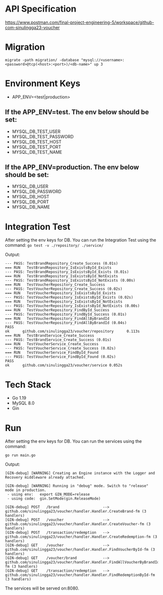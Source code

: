 # API Specification
https://www.postman.com/final-project-engineering-5/workspace/github-com-sinulingga23-voucher

# Migration
```migrate -path migration/ -database "mysql://<username>:<password>@tcp(<host>:<port>)/<db-name>" up 3```

# Environment Keys
- APP_ENV=<test|production>

## If the APP_ENV=test. The env below should be set:
- MYSQL_DB_TEST_USER
- MYSQL_DB_TEST_PASSWORD
- MYSQL_DB_TEST_HOST
- MYSQL_DB_TEST_PORT
- MYSQL_DB_TEST_NAME

## If the APP_ENV=production. The env below should be set:
- MYSQL_DB_USER
- MYSQL_DB_PASSWORD
- MYSQL_DB_HOST
- MYSQL_DB_PORT
- MYSQL_DB_NAME

# Integration Test
After setting the env keys for DB. You can run the Integration Test using the command: ```go test -v ./repository/ ./service/```

Output:
```=== RUN   TestBrandRepository_Create_Success
--- PASS: TestBrandRepository_Create_Success (0.01s)
=== RUN   TestBrandRepository_IsExistsById_Exists
--- PASS: TestBrandRepository_IsExistsById_Exists (0.01s)
=== RUN   TestBrandRepository_IsExistsById_NotExists
--- PASS: TestBrandRepository_IsExistsById_NotExists (0.00s)
=== RUN   TestVoucherRepository_Create_Success
--- PASS: TestVoucherRepository_Create_Success (0.02s)
=== RUN   TestVoucherRepository_IsExistsById_Exists
--- PASS: TestVoucherRepository_IsExistsById_Exists (0.02s)
=== RUN   TestVoucherRepository_IsExistsById_NotExists
--- PASS: TestVoucherRepository_IsExistsById_NotExists (0.00s)
=== RUN   TestVoucherRepository_FindById_Success
--- PASS: TestVoucherRepository_FindById_Success (0.01s)
=== RUN   TestVoucherRepository_FindAllByBrandId
--- PASS: TestVoucherRepository_FindAllByBrandId (0.04s)
PASS
ok      github.com/sinulingga23/voucher/repository      0.113s
=== RUN   TestBrandService_Create_Success
--- PASS: TestBrandService_Create_Success (0.01s)
=== RUN   TestVoucherService_Create_Success
--- PASS: TestVoucherService_Create_Success (0.02s)
=== RUN   TestVoucherService_FindById_Found
--- PASS: TestVoucherService_FindById_Found (0.02s)
PASS
ok      github.com/sinulingga23/voucher/service 0.052s
```


# Tech Stack
- Go 1.19
- MySQL 8.0
- Gin

# Run
After setting the env keys for DB. You can run the services using the command:
```
go run main.go
```

Output:
```
[GIN-debug] [WARNING] Creating an Engine instance with the Logger and Recovery middleware already attached.

[GIN-debug] [WARNING] Running in "debug" mode. Switch to "release" mode in production.
 - using env:   export GIN_MODE=release
 - using code:  gin.SetMode(gin.ReleaseMode)

[GIN-debug] POST   /brand                    --> github.com/sinulingga23/voucher/handler.Handler.CreateBrand-fm (3 handlers)
[GIN-debug] POST   /voucher                  --> github.com/sinulingga23/voucher/handler.Handler.CreateVoucher-fm (3 handlers)
[GIN-debug] POST   /transaction/redemption   --> github.com/sinulingga23/voucher/handler.Handler.CreateRedemption-fm (3 handlers)
[GIN-debug] GET    /voucher                  --> github.com/sinulingga23/voucher/handler.Handler.FindVoucherById-fm (3 handlers)
[GIN-debug] GET    /voucher/brand            --> github.com/sinulingga23/voucher/handler.Handler.FindAllVoucherByBrandId-fm (3 handlers)
[GIN-debug] GET    /transaction/redemption   --> github.com/sinulingga23/voucher/handler.Handler.FindRedemptionById-fm (3 handlers)
```

The services will be served on:8080.
